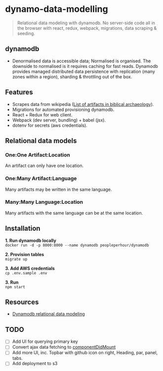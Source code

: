 # dynamo-data-modelling

> Relational data modeling with dynamodb. No server-side code all in the browser with react, redux, webpack, migrations, data scraping & seeding.

## dynamodb

- Denormalised data is accessible data; Normalised is organised. The downside to normalised is it requires caching for fast reads. Dynamodb provides managed  distributed data persistence with replication (many zones within a region), sharding & throttling out of the box.


## Features
- Scrapes data from wikipedia ([List of artifacts in biblical archaeology](https://en.wikipedia.org/wiki/List_of_artifacts_in_biblical_archaeology)).
- Migrations for automated provisioning dynamodb.  
- React + Redux for web client.  
- Webpack (dev server, bundling) + babel (jsx).  
- dotenv for secrets (aws credentials).  


## Relational data models  

### One:One Artifact:Location  
An artifact can only have one location.


### One:Many Artifact:Language  
Many artifacts may be written in the same language.  


### Many:Many Language:Location
Many artifacts with the same language can be at the same location.  


## Installation

**1. Run dynamodb locally**  
`docker run -d -p 8000:8000 --name dynamodb peopleperhour/dynamodb`

**2. Provision tables**  
`migrate up`

**3. Add AWS credentials**  
`cp .env.sample .env`

**3. Run**  
`npm start`


## Resources
- [Dynamodb relational data modeling](https://youtu.be/VuKu23oZp9Q?t=24m31s)


## TODO
- [ ] Add UI for querying primary key
- [ ] Convert ajax data fetching to [componentDidMount](https://facebook.github.io/react/tips/initial-ajax.html)
- [ ] Add more UI, inc. Topbar with github icon on right, Heading, par, panel, tabs.  
- [ ] Add deployment to s3
